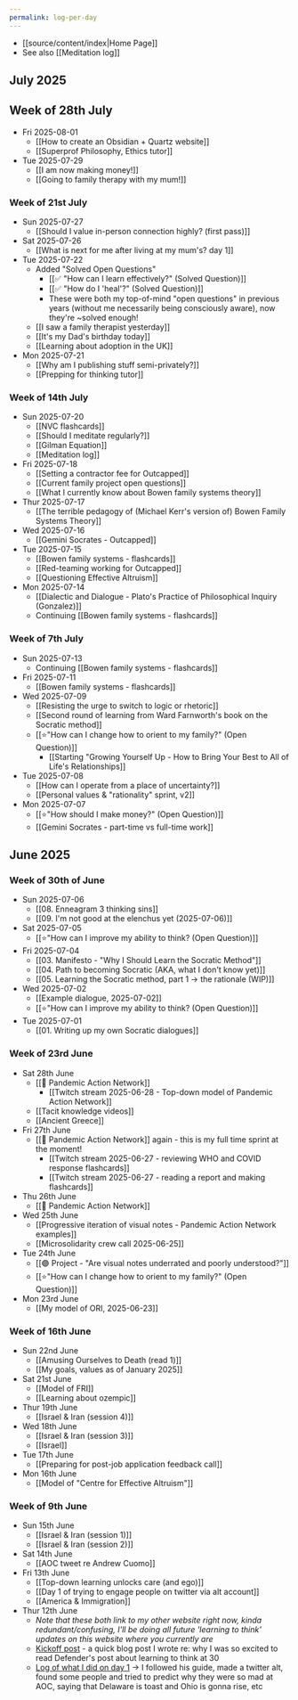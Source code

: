 ```yaml
---
permalink: log-per-day
---
```

- [[source/content/index|Home Page]]
- See also [[Meditation log]]
## July 2025
## Week of 28th July
- Fri 2025-08-01
	- [[How to create an Obsidian + Quartz website]]
	- [[Superprof Philosophy, Ethics tutor]]
- Tue 2025-07-29
	- [[I am now making money!]]
	- [[Going to family therapy with my mum!]]
### Week of 21st July
- Sun 2025-07-27
	- [[Should I value in-person connection highly? (first pass)]]
- Sat 2025-07-26
	- [[What is next for me after living at my mum's? day 1]]
- Tue 2025-07-22
	- Added "Solved Open Questions"
		- [[✅ "How can I learn effectively?" (Solved Question)]]
		- [[✅ "How do I 'heal'?" (Solved Question)]]
		- These were both my top-of-mind "open questions" in previous years (without me necessarily being consciously aware), now they're ~solved enough!
	- [[I saw a family therapist yesterday]]
	- [[It's my Dad's birthday today]]
	- [[Learning about adoption in the UK]]
- Mon 2025-07-21
	- [[Why am I publishing stuff semi-privately?]]
	- [[Prepping for thinking tutor]]
### Week of 14th July
- Sun 2025-07-20
	- [[NVC flashcards]]
	- [[Should I meditate regularly?]]
	- [[Gilman Equation]]
	- [[Meditation log]]
- Fri 2025-07-18
	- [[Setting a contractor fee for Outcapped]]
	- [[Current family project open questions]]
	- [[What I currently know about Bowen family systems theory]]
- Thur 2025-07-17
	- [[The terrible pedagogy of (Michael Kerr's version of) Bowen Family Systems Theory]]
- Wed 2025-07-16
	- [[Gemini Socrates - Outcapped]]
- Tue 2025-07-15
	- [[Bowen family systems - flashcards]]
	- [[Red-teaming working for Outcapped]]
	- [[Questioning Effective Altruism]]
- Mon 2025-07-14
	- [[Dialectic and Dialogue - Plato's Practice of Philosophical Inquiry (Gonzalez)]]
	- Continuing [[Bowen family systems - flashcards]]
### Week of 7th July 
- Sun 2025-07-13
	- Continuing [[Bowen family systems - flashcards]]
- Fri 2025-07-11
	- [[Bowen family systems - flashcards]]
- Wed 2025-07-09
	- [[Resisting the urge to switch to logic or rhetoric]]
	- [[Second round of learning from Ward Farnworth's book on the Socratic method]]
	- [[⭐️"How can I change how to orient to my family?" (Open Question)]]
		- [[Starting "Growing Yourself Up - How to Bring Your Best to All of Life's Relationships]]
- Tue 2025-07-08
	- [[How can I operate from a place of uncertainty?]]
	- [[Personal values & "rationality" sprint, v2]]
- Mon 2025-07-07
	- [[⭐️"How should I make money?" (Open Question)]]
	- [[Gemini Socrates - part-time vs full-time work]]
## June 2025
### Week of 30th of June 
- Sun 2025-07-06 
	- [[08. Enneagram 3 thinking sins]]
	- [[09. I'm not good at the elenchus yet (2025-07-06)]]
- Sat 2025-07-05
	- [[⭐️"How can I improve my ability to think? (Open Question)]]
- Fri 2025-07-04
	- [[03. Manifesto - "Why I Should Learn the Socratic Method"]]
	- [[04. Path to becoming Socratic (AKA, what I don't know yet)]]
	- [[05. Learning the Socratic method, part 1 → the rationale (WIP)]]
- Wed 2025-07-02
	- [[Example dialogue, 2025-07-02]]
	- [[⭐️"How can I improve my ability to think? (Open Question)]]
- Tue 2025-07-01
	- [[01. Writing up my own Socratic dialogues]]
### Week of 23rd June
- Sat 28th June
	- [[🧪 Pandemic Action Network]]
		- [[Twitch stream 2025-06-28 - Top-down model of Pandemic Action Network]]
	- [[Tacit knowledge videos]]
	- [[Ancient Greece]]
- Fri 27th June
	- [[🧪 Pandemic Action Network]] again - this is my full time sprint at the moment!
		- [[Twitch stream 2025-06-27 - reviewing WHO and COVID response flashcards]]
		- [[Twitch stream 2025-06-27 - reading a report and making flashcards]]
- Thu 26th June
	- [[🧪 Pandemic Action Network]]
- Wed 25th June 
	- [[Progressive iteration of visual notes - Pandemic Action Network examples]]
	- [[Microsolidarity crew call 2025-06-25]]
- Tue 24th June 
	- [[🟣 Project - "Are visual notes underrated and poorly understood?"]]
	- [[⭐️"How can I change how to orient to my family?" (Open Question)]]
- Mon 23rd June 
	- [[My model of ORI, 2025-06-23]]
### Week of 16th June
- Sun 22nd June 
	- [[Amusing Ourselves to Death (read 1)]]
	- [[My goals, values as of January 2025]]
- Sat 21st June 
	- [[Model of FRI]]
	- [[Learning about ozempic]]
- Thur 19th June 
	- [[Israel & Iran (session 4)]]
- Wed 18th June 
	- [[Israel & Iran (session 3)]]
	- [[Israel]]
- Tue 17th June 
	- [[Preparing for post-job application feedback call]]
- Mon 16th June 
	- [[Model of "Centre for Effective Altruism"]]
### Week of 9th June
- Sun 15th June 
	- [[Israel & Iran (session 1)]]
	- [[Israel & Iran (session 2)]]
- Sat 14th June 
	- [[AOC tweet re Andrew Cuomo]]
- Fri 13th June 
	- [[Top-down learning unlocks care (and ego)]]
	- [[Day 1 of trying to engage people on twitter via alt account]]
	- [[America & Immigration]]
- Thur 12th June 
	- *Note that these both link to my other website right now, kinda redundant/confusing, I'll be doing all future 'learning to think' updates on this website where you currently are*
	- [Kickoff post](https://www.alexislearning.me/learning-how-to-think/) - a quick blog post I wrote re: why I was so excited to read Defender's post about learning to think at 30
	- [Log of what I did on day 1](https://www.alexislearning.me/learning/2025-06-11-learning-to-think-day-1/) → I followed his guide, made a twitter alt, found some people and tried to predict why they were so mad at AOC, saying that Delaware is toast and Ohio is gonna rise, etc
